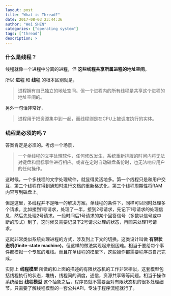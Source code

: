 ```yaml
---
layout: post
title: "What is Thread?"
date: 2017-08-03 23:44:36
author: "Wei SHEN"
categories: ["operating system"]
tags: ["thread"]
description: >
---
```


### 什么是线程？
线程就像一个进程中分离的进程，但 **这些线程共享所属进程的地址空间**。

所以 **进程** 和 **线程** 的根本区别就是，
> 进程拥有自己独立的地址空间。但一个进程内的所有线程是共享这个进程的地址空间的。

另外一句话非常好，
> 进程用于把资源集中到一起，而线程则是在CPU上被调度执行的实体。

### 线程是必须的吗？
答案肯定是必须的。考虑一个场景，
> 一个单线程的文字处理软件，任何修改发生，系统重新排版的时间内将无法对键盘和鼠标事件进行相应。或者在定时自动磁盘备份时，也无法响应用户的任何操作。

这时候，一个多线程的文字处理软件，就显得灵活地多。第一个线程只是和用户交互，第二个线程在得到通知时进行文档的重新格式化，第三个线程周期性将RAM内容写到磁盘上。

但是这里，多线程并不是唯一的解决方案。单线程的条件下，同样可以同时处理多个请求。比如接到1号请求，处理了一半，接到2号请求，先记下1号请求的处理信息，然后先处理2号请求。一段时间后1号请求的某个回答信号（多数以信号或中断的形式）到了，这时候又需要记录下2号请求处理的状态，再回来处理1号请求。

这就非常类似系统处理进程的方式，涉及到上下文的切换。这类设计叫做 **有限状态机(finite-state machine)**。但这样的做法实现起来很困难。相当于要给每个事件都模拟一个专属的堆栈。而且在单线程的模型下，这些操作都需要程序员自己完成。

实际上 **线程模型** 所做的和上面的描述的有限状态机的工作非常相似，这套模型包括线程执行的状态，堆栈，线程间的调度，通信，资源共享等等问题。相当于操作系统给出 **线程模型** 这个抽象之后，程序员就不需要面对有限状态机的很多处理细节。只需要了解线程模型的一套公共API，专注于程序流程就行了。
